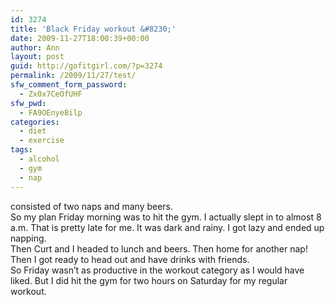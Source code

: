 ```yaml
---
id: 3274
title: 'Black Friday workout &#8230;'
date: 2009-11-27T18:00:39+00:00
author: Ann
layout: post
guid: http://gofitgirl.com/?p=3274
permalink: /2009/11/27/test/
sfw_comment_form_password:
  - Zx0x7CeOfUHF
sfw_pwd:
  - FA9OEnye8ilp
categories:
  - diet
  - exercise
tags:
  - alcohol
  - gym
  - nap
---
```

consisted of two naps and many beers.  
So my plan Friday morning was to hit the gym. I actually slept in to almost 8 a.m. That is pretty late for me. It was dark and rainy. I got lazy and ended up napping.  
Then Curt and I headed to lunch and beers. Then home for another nap!  
Then I got ready to head out and have drinks with friends.  
So Friday wasn&#8217;t as productive in the workout category as I would have liked. But I did hit the gym for two hours on Saturday for my regular workout.